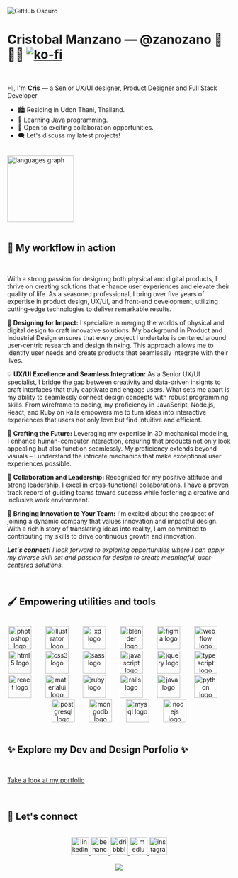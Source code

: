

![GitHub Oscuro](https://github.com/github-dark.png#gh-light-mode-only)


# Cristobal Manzano ― @zanozano 👋 👨‍💻 [![ko-fi](https://ko-fi.com/img/githubbutton_sm.svg)](https://ko-fi.com/J3J1M11TD)

<br clear="both">

Hi, I'm **Cris** ― a Senior UX/UI designer, Product Designer and Full Stack Developer

- 🏙️ Residing in Udon Thani, Thailand.
- 🐍 Learning Java programming.
- 🤝 Open to exciting collaboration opportunities.
- 🗨️ Let's discuss my latest projects!


<br clear="both">

<div align="left">
  <img src="https://github-readme-stats.vercel.app/api/top-langs?username=zanozano&locale=en&hide_title=false&layout=compact&card_width=320&langs_count=5&theme=dracula&hide_border=false&order=2" height="150" alt="languages graph"  />
</div>

<br clear="both">

## 📖 My workflow in action

<br clear="both">

With a strong passion for designing both physical and digital products, I thrive on creating solutions that enhance user experiences and elevate their quality of life. As a seasoned professional, I bring over five years of expertise in product design, UX/UI, and front-end development, utilizing cutting-edge technologies to deliver remarkable results.

🎨 **Designing for Impact:** I specialize in merging the worlds of physical and digital design to craft innovative solutions. My background in Product and Industrial Design ensures that every project I undertake is centered around user-centric research and design thinking. This approach allows me to identify user needs and create products that seamlessly integrate with their lives.

💡 **UX/UI Excellence and Seamless Integration:** As a Senior UX/UI specialist, I bridge the gap between creativity and data-driven insights to craft interfaces that truly captivate and engage users. What sets me apart is my ability to seamlessly connect design concepts with robust programming skills. From wireframe to coding, my proficiency in JavaScript, Node.js, React, and Ruby on Rails empowers me to turn ideas into interactive experiences that users not only love but find intuitive and efficient.

🔧 **Crafting the Future:** Leveraging my expertise in 3D mechanical modeling, I enhance human-computer interaction, ensuring that products not only look appealing but also function seamlessly. My proficiency extends beyond visuals – I understand the intricate mechanics that make exceptional user experiences possible.

🌟 **Collaboration and Leadership:** Recognized for my positive attitude and strong leadership, I excel in cross-functional collaborations. I have a proven track record of guiding teams toward success while fostering a creative and inclusive work environment.

🚀 **Bringing Innovation to Your Team:** I'm excited about the prospect of joining a dynamic company that values innovation and impactful design. With a rich history of translating ideas into reality, I am committed to contributing my skills to drive continuous growth and innovation.

***Let's connect!** I look forward to exploring opportunities where I can apply my diverse skill set and passion for design to create meaningful, user-centered solutions.*

<br clear="both">

## 🖌 Empowering utilities and tools

<br clear="both">

<div align="center">
  <img src="https://cdn.jsdelivr.net/gh/devicons/devicon/icons/photoshop/photoshop-plain.svg" height="52" alt="photoshop logo"  />
  <img width="24" />
  <img src="https://cdn.jsdelivr.net/gh/devicons/devicon/icons/illustrator/illustrator-plain.svg" height="52" alt="illustrator logo"  />
  <img width="24" />
  <img src="https://cdn.jsdelivr.net/gh/devicons/devicon/icons/xd/xd-plain.svg" height="52" alt="xd logo"  />
  <img width="24" />
  <img src="https://cdn.jsdelivr.net/gh/devicons/devicon/icons/blender/blender-original.svg" height="52" alt="blender logo"  />
  <img width="24" />
  <img src="https://cdn.jsdelivr.net/gh/devicons/devicon/icons/figma/figma-original.svg" height="52" alt="figma logo"  />
  <img width="24" />
  <img src="https://cdn.jsdelivr.net/gh/devicons/devicon/icons/webflow/webflow-original.svg" height="52" alt="webflow logo"  />
  <img width="24" />
  <img src="https://cdn.jsdelivr.net/gh/devicons/devicon/icons/html5/html5-original.svg" height="52" alt="html5 logo"  />
  <img width="24" />
  <img src="https://cdn.jsdelivr.net/gh/devicons/devicon/icons/css3/css3-original.svg" height="52" alt="css3 logo"  />
  <img width="24" />
  <img src="https://cdn.jsdelivr.net/gh/devicons/devicon/icons/sass/sass-original.svg" height="52" alt="sass logo"  />
  <img width="24" />
  <img src="https://cdn.jsdelivr.net/gh/devicons/devicon/icons/javascript/javascript-original.svg" height="52" alt="javascript logo"  />
  <img width="24" />
  <img src="https://cdn.jsdelivr.net/gh/devicons/devicon/icons/jquery/jquery-original.svg" height="52" alt="jquery logo"  />
  <img width="24" />
  <img src="https://cdn.jsdelivr.net/gh/devicons/devicon/icons/typescript/typescript-original.svg" height="52" alt="typescript logo"  />
  <img width="24" />
 </div>
 <div align="center">
  <img src="https://cdn.jsdelivr.net/gh/devicons/devicon/icons/react/react-original.svg" height="52" alt="react logo"  />
  <img width="24" />
  <img src="https://cdn.jsdelivr.net/gh/devicons/devicon/icons/materialui/materialui-original.svg" height="52" alt="materialui logo"  />
  <img width="24" />
  <img src="https://cdn.jsdelivr.net/gh/devicons/devicon/icons/ruby/ruby-original.svg" height="52" alt="ruby logo"  />
  <img width="24" />
  <img src="https://cdn.jsdelivr.net/gh/devicons/devicon/icons/rails/rails-original-wordmark.svg" height="52" alt="rails logo"  />
  <img width="24" />
  <img src="https://cdn.jsdelivr.net/gh/devicons/devicon/icons/java/java-original.svg" height="52" alt="java logo"  />
  <img width="24" />
  <img src="https://cdn.jsdelivr.net/gh/devicons/devicon/icons/python/python-original.svg" height="52" alt="python logo"  />
  <img width="24" />
  <img src="https://cdn.jsdelivr.net/gh/devicons/devicon/icons/postgresql/postgresql-original.svg" height="52" alt="postgresql logo"  />
  <img width="24" />
  <img src="https://cdn.jsdelivr.net/gh/devicons/devicon/icons/mongodb/mongodb-original.svg" height="52" alt="mongodb logo"  />
  <img width="24" />
  <img src="https://cdn.jsdelivr.net/gh/devicons/devicon/icons/mysql/mysql-original.svg" height="52" alt="mysql logo"  />
  <img width="24" />
  <img src="https://cdn.jsdelivr.net/gh/devicons/devicon/icons/nodejs/nodejs-original.svg" height="52" alt="nodejs logo"  />
</div>

<br clear="both">

## ✨ Explore my Dev and Design Porfolio ✨

<br clear="both">

[Take a look at my portfolio](https://www.zanozano.com)

<br clear="both">

## 📌 Let's connect

<br clear="both">

<div align="center">
  <a href="https://www.linkedin.com/in/zanozano/" target="_blank">
    <img src="https://img.shields.io/static/v1?message=LinkedIn&logo=linkedin&label=&color=0077B5&logoColor=white&labelColor=&style=for-the-badge" height="40" alt="linkedin logo"  />
  </a>
  <a href="https://www.behance.net/zanozano" target="_blank">
    <img src="https://img.shields.io/static/v1?message=Behance&logo=behance&label=&color=1769ff&logoColor=white&labelColor=&style=for-the-badge" height="40" alt="behance logo"  />
  </a>
  <a href="https://dribbble.com/zanozanozano" target="_blank">
    <img src="https://img.shields.io/static/v1?message=Dribbble&logo=dribbble&label=&color=EA4C89&logoColor=white&labelColor=&style=for-the-badge" height="40" alt="dribbble logo"  />
  </a>
  <a href="https://medium.com/@zanozanozano" target="_blank">
    <img src="https://img.shields.io/static/v1?message=Medium&logo=medium&label=&color=12100E&logoColor=white&labelColor=&style=for-the-badge" height="40" alt="medium logo"  />
  </a>
  <a href="https://www.instagram.com/zanozanozano/" target="_blank">
    <img src="https://img.shields.io/static/v1?message=Instagram&logo=instagram&label=&color=E4405F&logoColor=white&labelColor=&style=for-the-badge" height="40" alt="instagram logo"  />
  </a>
</div>

<br clear="both">

<div align="center">
  <img src="https://profile-counter.glitch.me/zanozano/count.svg?"  />
</div>
